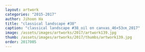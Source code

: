 ```yaml
---
layout: artwork
categories: "2015-2017"
author: Jihoon Ha
title: "classical landscape #38"
caption: "classical landscape #38_oil on canvas_46×53㎝_2017"
image: /assets/images/artworks/2017/artwork139.jpg
thumb: /assets/images/artworks/2017/thumbs/artwork139.jpg
order: 2017005
---
```

